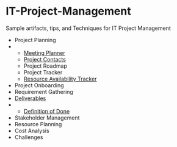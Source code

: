 # IT-Project-Management
Sample artifacts, tips, and Techniques for IT Project Management

- Project Planning
- - [Meeting Planner](https://github.com/e2eSolutionArchitect/IT-Project-Management/edit/main/project-plan/meeting-planner.md)
  - [Project Contacts](https://github.com/e2eSolutionArchitect/IT-Project-Management/blob/main/project-plan/project-contacts.md)
  - Project Roadmap
  - Project Tracker
  - [Resource Availability Tracker](https://github.com/e2eSolutionArchitect/IT-Project-Management/blob/main/project-plan/resource-availability-tracker.md)
- Project Onboarding
- Requirement Gathering
- [Deliverables](https://github.com/e2eSolutionArchitect/IT-Project-Management/blob/main/deliverables/readme.md)
- - [Definition of Done](https://github.com/e2eSolutionArchitect/IT-Project-Management/blob/main/deliverables/definition-of-done.md)
- Stakeholder Management
- Resource Planning
- Cost Analysis
- Challenges
